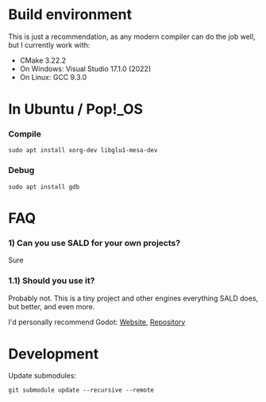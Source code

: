# Build environment

This is just a recommendation, as any modern compiler can do the job well, but I currently work with:

* CMake 3.22.2
* On Windows: Visual Studio 17.1.0 (2022)
* On Linux: GCC 9.3.0

# In Ubuntu / Pop!_OS

### Compile

    sudo apt install xorg-dev libglu1-mesa-dev

### Debug

    sudo apt install gdb
 
# FAQ

### 1) Can you use SALD for your own projects?

Sure

### 1.1) Should you use it?

Probably not. This is a tiny project and other engines everything SALD does, but better, and even more. 

I'd personally recommend Godot: [Website](https://godotengine.org/), [Repository](https://github.com/godotengine/godot)
 
# Development

Update submodules:
 
    git submodule update --recursive --remote   

